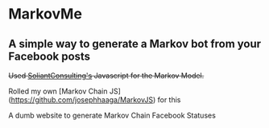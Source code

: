 # MarkovMe
## A simple way to generate a Markov bot from your Facebook posts

~~Used [SoliantConsulting's](http://www.soliantconsulting.com/blog/2013/02/title-generator-using-markov-chains) Javascript for the Markov Model.~~

Rolled my own [Markov Chain JS] (https://github.com/josephhaaga/MarkovJS) for this

A dumb website to generate Markov Chain Facebook Statuses
